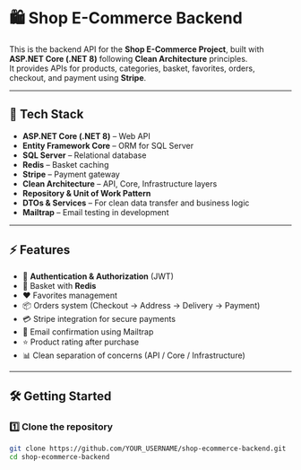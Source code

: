 # 🛍️ Shop E-Commerce Backend

This is the backend API for the **Shop E-Commerce Project**, built with **ASP.NET Core (.NET 8)** following **Clean Architecture** principles.  
It provides APIs for products, categories, basket, favorites, orders, checkout, and payment using **Stripe**.

---

## 🚀 Tech Stack
- **ASP.NET Core (.NET 8)** – Web API
- **Entity Framework Core** – ORM for SQL Server
- **SQL Server** – Relational database
- **Redis** – Basket caching
- **Stripe** – Payment gateway
- **Clean Architecture** – API, Core, Infrastructure layers
- **Repository & Unit of Work Pattern**
- **DTOs & Services** – For clean data transfer and business logic
- **Mailtrap** – Email testing in development

---

## ⚡ Features
- 🔑 **Authentication & Authorization** (JWT)
- 🛒 Basket with **Redis**
- ❤️ Favorites management
- 📦 Orders system (Checkout → Address → Delivery → Payment)
- 💳 Stripe integration for secure payments
- 📧 Email confirmation using Mailtrap
- ⭐ Product rating after purchase
- 📊 Clean separation of concerns (API / Core / Infrastructure)

---

## 🛠️ Getting Started

### 1️⃣ Clone the repository
```bash
git clone https://github.com/YOUR_USERNAME/shop-ecommerce-backend.git
cd shop-ecommerce-backend

